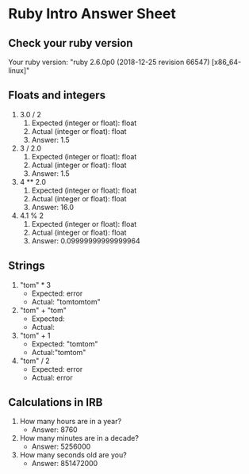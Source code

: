 # Ruby Intro Answer Sheet

## Check your ruby version
Your ruby version: "ruby 2.6.0p0 (2018-12-25 revision 66547) [x86_64-linux]"

## Floats and integers 
1. 3.0 / 2
    1. Expected (integer or float): float     
    2. Actual (integer or float): float
    3. Answer: 1.5
2. 3 / 2.0
    1. Expected (integer or float): float        
    2. Actual (integer or float): float
    3. Answer: 1.5
3. 4 ** 2.0
    1. Expected (integer or float): float      
    2. Actual (integer or float): float
    3. Answer: 16.0
4. 4.1 % 2
    1. Expected (integer or float): float      
    2. Actual (integer or float): float
    3. Answer: 0.09999999999999964

## Strings
1. "tom" * 3
    * Expected: error            
    * Actual: "tomtomtom"
2. "tom" + "tom"
    * Expected:            
    * Actual:
3. "tom" + 1
    * Expected: "tomtom"           
    * Actual:"tomtom"
4. "tom" / 2
    * Expected: error      
    * Actual: error

## Calculations in IRB
1. How many hours are in a year?
    * Answer: 8760
2. How many minutes are in a decade?
    * Answer: 5256000
3. How many seconds old are you?
    * Answer: 851472000
